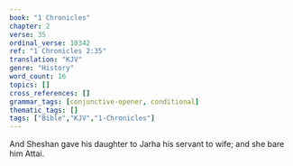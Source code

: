 ```yaml
---
book: "1 Chronicles"
chapter: 2
verse: 35
ordinal_verse: 10342
ref: "1 Chronicles 2:35"
translation: "KJV"
genre: "History"
word_count: 16
topics: []
cross_references: []
grammar_tags: [conjunctive-opener, conditional]
thematic_tags: []
tags: ["Bible","KJV","1-Chronicles"]
---
```

And Sheshan gave his daughter to Jarha his servant to wife; and she bare him Attai.
